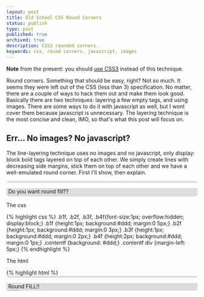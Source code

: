 ```yaml
---
layout: post
title: Old School CSS Round Corners
status: publish
type: post
published: true
archived: true
description: CSS2 rounded corners.
keywords: css, round corners, javascript, images
---
```


**Note** from the present: you should [use CSS3](http://border-radius.com/) instead of this
technique.

Round corners. Something that should be easy, right? Not so much. It seems they were left out of
the CSS (less than 3) specification. No matter, there are a couple of ways to hack them out and
make them look good. Basically there are two techniques: layering a few empty tags, and using
images. There are some ways to do it with javascript as well, but I wont cover them because
javascript is unnecessary. The layering technique is the most concise and clean, IMO, so that's
what this post will focus on.

<style type="text/css">
.b1, .b2, .b3, .b4{font-size:1px; overflow:hidden; display:block;}
.b1 {height:1px; background:#888; margin:0 5px;}
.b2 {height:1px; background:#ddd; border-right:2px solid #888; border-left:2px solid #888; margin:0 3px;}
.b3 {height:1px; background:#ddd; border-right:1px solid #888; border-left:1px solid #888; margin:0 2px;}
.b4 {height:2px; background:#ddd; border-right:1px solid #888; border-left:1px solid #888; margin:0 1px;}
.contentb {background: #ddd; border-right:1px solid #888; border-left:1px solid #888;}
.contentb div {margin-left: 5px;}

.b1f, .b2f, .b3f, .b4f{font-size:1px; overflow:hidden; display:block;}
.b1f {height:1px; background:#ddd; margin:0 5px;}
.b2f {height:1px; background:#ddd; margin:0 3px;}
.b3f {height:1px; background:#ddd; margin:0 2px;}
.b4f {height:2px; background:#ddd; margin:0 1px;}
.contentf {background: #ddd;}
.contentf div {margin-left: 5px;}

.b1t, .b2t, .b3t, .b4t, .b2bt, .b3bt, .b4bt{font-size:1px; overflow:hidden; display:block;}
.b1t {height:1px; background:#aaa; margin:0 5px;}
.b2t, .b2bt {height:1px; background:#aaa; border-right:2px solid #aaa; border-left:2px solid #aaa; margin:0 3px;}
.b3t, .b3bt {height:1px; background:#aaa; border-right:1px solid #aaa; border-left:1px solid #aaa; margin:0 2px;}
.b4t, .b4bt {height:2px; background:#aaa; border-right:1px solid #aaa; border-left:1px solid #aaa; margin:0 1px;}
.b2bt, .b3bt, .b4bt {background: #ddd;}
.headt {background: #aaa; border-right:1px solid #aaa; border-left:1px solid #aaa;}
.headt h3 {margin: 0px 10px 0px 10px; padding-bottom: 3px;}
.contentt {background: #ddd; border-right:1px solid #aaa; border-left:1px solid #aaa;}
.contentt div {margin-left: 12px; padding-top: 5px;}
</style>

Err... No images? No javascript?
--------------------------------

The line-layering technique uses no images and no javascript, only display: block bold tags
layered on top of each other. We simply create lines with decreasing side margins, stick them on
top of each other and we have a well-emulated round corner. First I'll show, then explain.

<b class="b1f">&nbsp;</b>
<b class="b2f">&nbsp;</b>
<b class="b3f">&nbsp;</b>
<b class="b4f">&nbsp;</b>
<div class="contentf"><div>Do you want round fill??</div></div>
<b class="b4f">&nbsp;</b>
<b class="b3f">&nbsp;</b>
<b class="b2f">&nbsp;</b>
<b class="b1f">&nbsp;</b>

The css

{% highlight css %}
.b1f, .b2f, .b3f, .b4f{font-size:1px; overflow:hidden; display:block;}
.b1f {height:1px; background:#ddd; margin:0 5px;}
.b2f {height:1px; background:#ddd; margin:0 3px;}
.b3f {height:1px; background:#ddd; margin:0 2px;}
.b4f {height:2px; background:#ddd; margin:0 1px;}
.contentf {background: #ddd;}
.contentf div {margin-left: 5px;}
{% endhighlight %}

The html

{% highlight html %}
<b class="b1f"></b><b class="b2f"></b><b class="b3f"></b><b class="b4f"></b>
    <div class="contentf">
        <div>Round FILL!!</div>
    </div>
<b class="b4f"></b><b class="b3f">&lt;/b>&lt;b class="b2f">&lt;/b>&lt;b class="b1f">&lt;/b>
{% endhighlight %}

You notice that there are four b#f definitions. Each one represents a single 1px tall line.
Element b1f is shorter than all the other lines, b2f is a little longer, b3f is longer still,
and b4f is almost the size of the main content element. This is easy to see if we change the
color of each line.

{% highlight css %}
.b1f, .b2f, .b3f, .b4f{font-size:1px; overflow:hidden; display:block;}
.b1f {height:1px; background:#F00; margin:0 5px;}
.b2f {height:1px; background:#0F0; margin:0 3px;}
.b3f {height:1px; background:#00F; margin:0 2px;}
.b4f {height:2px; background:#F0F; margin:0 1px;}
.contentf {background: #ddd;}
.contentf div {margin-left: 5px;}
{% endhighlight %}

<style type="text/css">
.b1fc, .b2fc, .b3fc, .b4fc{font-size:1px; overflow:hidden; display:block;}
.b1fc {height:1px; background:#F00; margin:0 5px;}
.b2fc {height:1px; background:#0F0; margin:0 3px;}
.b3fc {height:1px; background:#00F; margin:0 2px;}
.b4fc {height:2px; background:#F0F; margin:0 1px;}
.contentf {background: #ddd;}
.contentf div {margin-left: 5px;}
</style>

And the result

<b class="b1fc">&nbsp;</b>
<b class="b2fc">&nbsp;</b>
<b class="b3fc">&nbsp;</b>
<b class="b4fc">&nbsp;</b>
<div class="contentf"><div>Each bold tag class is a separate color. The box doesn't look round here, eh?</div></div>
<b class="b4fc">&nbsp;</b>
<b class="b3fc">&nbsp;</b>
<b class="b2fc">&nbsp;</b>
<b class="b1fc">&nbsp;</b>

Now that we have the basics down, this technique is easy to extend. Maybe you want a block with
a border. Thats pretty easy too. We just add 1 pixel side borders to the b2f, b3f, b4f, and
content definitions.

<b class="b1">&nbsp;</b>
<b class="b2">&nbsp;</b>
<b class="b3">&nbsp;</b>
<b class="b4">&nbsp;</b>
<div class="contentb"><div>A border perhaps?</div></div>
<b class="b4">&nbsp;</b>
<b class="b3">&nbsp;</b>
<b class="b2">&nbsp;</b>
<b class="b1">&nbsp;</b>

Code for the border

{% highlight css %}
.b1, .b2, .b3, .b4{font-size:1px; overflow:hidden; display:block;}
.b1 {height:1px; background:#888; margin:0 5px;}
.b2 {height:1px; background:#ddd; border-right:2px solid #888; border-left:2px solid #888; margin:0 3px;}
.b3 {height:1px; background:#ddd; border-right:1px solid #888; border-left:1px solid #888; margin:0 2px;}
.b4 {height:2px; background:#ddd; border-right:1px solid #888; border-left:1px solid #888; margin:0 1px;}
.contentb {background: #ddd; border-right:1px solid #888; border-left:1px solid #888;}
.contentb div {margin-left: 5px;}
{% endhighlight %}

{% highlight html %}
<b class="b1"></b><b class="b2"></b><b class="b3"></b><b class="b4"></b>
    <div class="contentb">
        <div>Round Border!!</div>
    </div>
<b class="b4"></b><b class="b3"></b><b class="b2"></b><b class="b1"></b>
{% endhighlight %}

Can we go further? I think so. It could be that you want a box with a special color for the
header. Well, it turns out thats not very difficult, either.

<b class="b1t">&nbsp;</b>
<b class="b2t">&nbsp;</b>
<b class="b3t">&nbsp;</b>
<b class="b4t">&nbsp;</b>
<div class="headt"><h3>Here is your Header!</h3></div>
<div class="contentt"><div>Look ma, no images!</div></div>
<b class="b4bt">&nbsp;</b>
<b class="b3bt">&nbsp;</b>
<b class="b2bt">&nbsp;</b>
<b class="b1t">&nbsp;</b>

Css

{% highlight css %}
.b1h, .b2h, .b3h, .b4h, .b2bh, .b3bh, .b4bh{font-size:1px; overflow:hidden; display:block;}
.b1h {height:1px; background:#aaa; margin:0 5px;}
.b2h, .b2bh {height:1px; background:#aaa; border-right:2px solid #aaa; border-left:2px solid #aaa; margin:0 3px;}
.b3h, .b3bh {height:1px; background:#aaa; border-right:1px solid #aaa; border-left:1px solid #aaa; margin:0 2px;}
.b4h, .b4bh {height:2px; background:#aaa; border-right:1px solid #aaa; border-left:1px solid #aaa; margin:0 1px;}
.b2bh, .b3bh, .b4bh {background: #ddd;}
.headh {background: #aaa; border-right:1px solid #aaa; border-left:1px solid #aaa;}
.headh h3 {margin: 0px 10px 0px 10px; padding-bottom: 3px;}
.contenth {background: #ddd; border-right:1px solid #aaa; border-left:1px solid #aaa;}
.contenth div {margin-left: 12px; padding-top: 5px;}
{% endhighlight %}

Html

{% highlight html %}
<b class="b1h"></b><b class="b2h"></b><b class="b3h"></b><b class="b4h"></b>
    <div class="headh">
        <h3>Here is your Header!</h3>
    </div>
    <div class="contenth">
        <div>Look ma, no images!</div>
    </div>
<b class="b4bh"></b><b class="b3bh"></b><b class="b2bh"></b><b class="b1h"></b>
{% endhighlight %}

There are some drawbacks to this technique, however. If you want a box with big radii on the
corners, you will be creating a lot of bold elements for each box. As the radius gets bigger, it
also becomes harder to figure out the margin for each line. Another drawback is the 'sharpness'
of the corners. Images will produce smoother, anti-aliased corners. If the corner radius is
small, its hardly noticeable, though.

Images
------

Images are the more versatile alternative. They are a bit more difficult to use and are much
more clunky code-wise unless your boxes are a fixed size. The general approach for variable size
boxes using my favorite technique, the
[thrashbox](http://www.modxcms.com/simple-rounded-corner-css-boxes.html), is about as follows:
make an over-sized image of the complete box, anchor one corner of the image, then overlay the
other three corners in their respective places.

No sense in explaining it in depth as its been hashed out many times. I will, however, point you
to the most awesome site regarding the technique. The site is called
[SpiffyBox](http://www.spiffybox.com). Not only does it show you how to do it, it has a little
app that creates images for you based on your criteria! The image creator was the
selling point for me.

CSS3
----

There is a border-radius property in CSS3. Check out
[this post](http://www.the-art-of-web.com/css/border-radius/) for more information.
